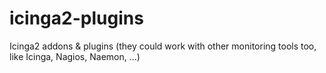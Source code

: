 # icinga2-plugins
Icinga2 addons & plugins (they could work with other monitoring tools too, like Icinga, Nagios, Naemon, ...)
